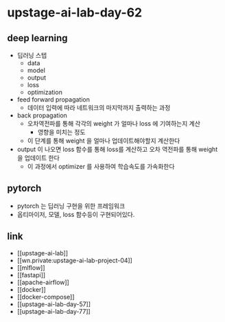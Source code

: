 # upstage-ai-lab-day-62

## deep learning
- 딥러닝 스텝
  - data
  - model
  - output
  - loss
  - optimization
- feed forward propagation
  - 데이터 입력에 따라 네트워크의 마지막까지 출력하는 과정
- back propagation
  - 오차역전파를 통해 각각의 weight 가 얼마나 loss 에 기여하는지 계산
    - 영향을 미치는 정도
  - 이 단계를 통해 weight 을 얼마나 업데이트해야할지 계산한다
- output 이 나오면 loss 함수를 통해 loss를 계산하고 오차 역전파를 통해 weight 을 업데이트 한다
  - 이 과정에서 optimizer 를 사용하여 학습속도를 가속화한다

## pytorch
- pytorch 는 딥러닝 구현을 위한 프레임워크
- 옵티마이저, 모델, loss 함수등이 구현되어있다.

## link
- [[upstage-ai-lab]]
- [[wn.private:upstage-ai-lab-project-04]]
- [[mlflow]]
- [[fastapi]]
- [[apache-airflow]]
- [[docker]]
- [[docker-compose]]
- [[upstage-ai-lab-day-57]]
- [[upstage-ai-lab-day-77]]
